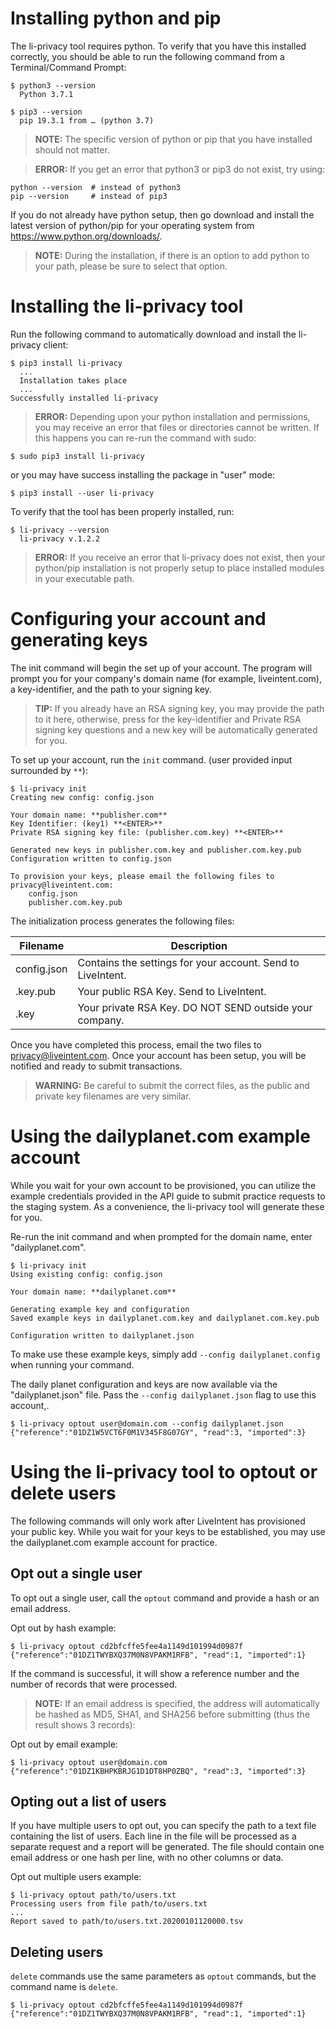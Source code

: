# Installing python and pip
The li-privacy tool requires python. To verify that you have this installed correctly, you should be able to run the following command from a Terminal/Command Prompt:

```
$ python3 --version
  Python 3.7.1

$ pip3 --version
  pip 19.3.1 from … (python 3.7)
```

> **NOTE:** The specific version of python or pip that you have installed should not matter.

> **ERROR:** If you get an error that python3 or pip3 do not exist, try using:
```
python --version  # instead of python3
pip --version     # instead of pip3
```

If you do not already have python setup, then go download and install the latest version of python/pip for your operating system from https://www.python.org/downloads/.

> **NOTE:** During the installation, if there is an option to add python to your path, please be sure to select that option.

# Installing the li-privacy tool
Run the following command to automatically download and install the li-privacy client:
```
$ pip3 install li-privacy
  ...
  Installation takes place
  ...
Successfully installed li-privacy
```

> **ERROR:** Depending upon your python installation and permissions, you may receive an error that files or directories cannot be written. If this happens you can re-run the command with sudo:
```
$ sudo pip3 install li-privacy
```

or you may have success installing the package in "user" mode:
```
$ pip3 install --user li-privacy
```

To verify that the tool has been properly installed, run:
```
$ li-privacy --version
  li-privacy v.1.2.2
```

> **ERROR:** If you receive an error that li-privacy does not exist, then your python/pip installation is not properly setup to place installed modules in your executable path.

# Configuring your account and generating keys
The init command will begin the set up of your account. The program will prompt you for your company's domain name (for example, liveintent.com), a key-identifier, and the path to your signing key.

> **TIP:** If you already have an RSA signing key, you may provide the path to it here, otherwise, press <ENTER> for the key-identifier and Private RSA signing key questions and a new key will be automatically generated for you.

To set up your account, run the `init` command. (user provided input surrounded by `**`):
```
$ li-privacy init
Creating new config: config.json

Your domain name: **publisher.com**
Key Identifier: (key1) **<ENTER>**
Private RSA signing key file: (publisher.com.key) **<ENTER>**

Generated new keys in publisher.com.key and publisher.com.key.pub
Configuration written to config.json

To provision your keys, please email the following files to privacy@liveintent.com:
    config.json
    publisher.com.key.pub
```

The initialization process generates the following files:

| Filename             |  Description                                                |
| -------------------- | ----------------------------------------------------------- |
| config.json          | Contains the settings for your account. Send to LiveIntent. |
| <domainname>.key.pub | Your public RSA Key. Send to LiveIntent.                    |
| <domainname>.key     | Your private RSA Key. DO NOT SEND outside your company.     |

Once you have completed this process, email the two files to privacy@liveintent.com. Once your account has been setup, you will be notified and ready to submit transactions.

> **WARNING:** Be careful to submit the correct files, as the public and private key filenames are very similar.

# Using the dailyplanet.com example account
While you wait for your own account to be provisioned, you can utilize the example credentials provided in the API guide to submit practice requests to the staging system. As a convenience, the li-privacy tool will generate these for you.

Re-run the init command and when prompted for the domain name, enter "dailyplanet.com".

```
$ li-privacy init
Using existing config: config.json

Your domain name: **dailyplanet.com**

Generating example key and configuration
Saved example keys in dailyplanet.com.key and dailyplanet.com.key.pub

Configuration written to dailyplanet.json
```

To make use these example keys, simply add `--config dailyplanet.config` when running your command.

The daily planet configuration and keys are now available via the "dailyplanet.json" file. Pass the `--config dailyplanet.json` flag to use this account,.

```
$ li-privacy optout user@domain.com --config dailyplanet.json
{"reference":"01DZ1W5VCT6F0M1V345F8G07GY", "read":3, "imported":3}
```

# Using the li-privacy tool to optout or delete users
The following commands will only work after LiveIntent has provisioned your public key. While you wait for your keys to be established, you may use the dailyplanet.com example account for practice.

## Opt out a single user
To opt out a single user, call the `optout` command and provide a hash or an email address.

Opt out by hash example:
```
$ li-privacy optout cd2bfcffe5fee4a1149d101994d0987f
{"reference":"01DZ1TWYBXQ37M0N8VPAKM1RFB", "read":1, "imported":1}
```

If the command is successful, it will show a reference number and the number of records that were processed.

> **NOTE:** If an email address is specified, the address will automatically be hashed as MD5, SHA1, and SHA256 before submitting (thus the result shows 3 records):

Opt out by email example:
```
$ li-privacy optout user@domain.com
{"reference":"01DZ1KBHPKBRJG1D1DT8HP0ZBQ", "read":3, "imported":3}
```

## Opting out a list of users
If you have multiple users to opt out, you can specify the path to a text file containing the list of users. Each line in the file will be processed as a separate request and a report will be generated. The file should contain one email address or one hash per line, with no other columns or data.

Opt out multiple users example:
```
$ li-privacy optout path/to/users.txt
Processing users from file path/to/users.txt
...
Report saved to path/to/users.txt.20200101120000.tsv
```

## Deleting users
`delete` commands use the same parameters as `optout` commands, but the command name is `delete`.

```
$ li-privacy optout cd2bfcffe5fee4a1149d101994d0987f
{"reference":"01DZ1TWYBXQ37M0N8VPAKM1RFB", "read":1, "imported":1}
```

